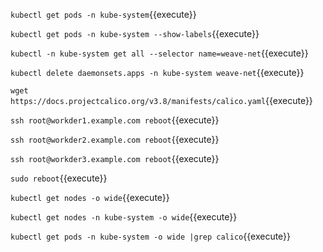 `kubectl get pods -n kube-system`{{execute}}

`kubectl get pods -n kube-system --show-labels`{{execute}}

`kubectl -n kube-system get all --selector name=weave-net`{{execute}}

`kubectl delete daemonsets.apps -n kube-system weave-net`{{execute}}

`wget https://docs.projectcalico.org/v3.8/manifests/calico.yaml`{{execute}}

`ssh root@workder1.example.com reboot`{{execute}}

`ssh root@workder2.example.com reboot`{{execute}}

`ssh root@workder3.example.com reboot`{{execute}}

`sudo reboot`{{execute}}

`kubectl get nodes -o wide`{{execute}}

`kubectl get nodes -n kube-system -o wide`{{execute}}

`kubectl get pods -n kube-system -o wide |grep calico`{{execute}}
